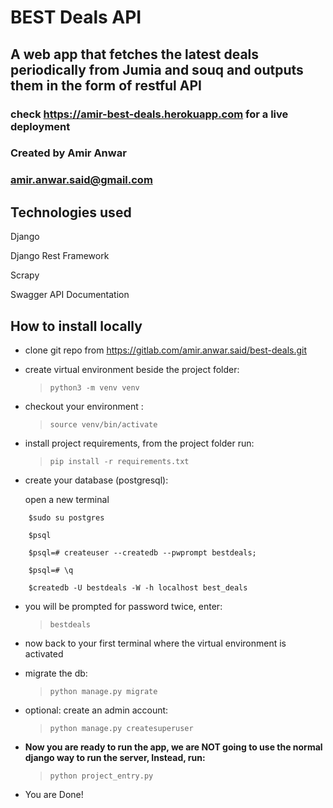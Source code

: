# BEST Deals API
## A web app that fetches the latest deals periodically from Jumia and souq and outputs them in the form of restful API
### check https://amir-best-deals.herokuapp.com for a live deployment
### Created by Amir Anwar
### amir.anwar.said@gmail.com

## Technologies used
Django

Django Rest Framework

Scrapy

Swagger API Documentation

## How to install locally

* clone git repo from https://gitlab.com/amir.anwar.said/best-deals.git

* create virtual environment beside the project folder:

    >`python3 -m venv venv`

* checkout your environment :
    > `source venv/bin/activate`
* install project requirements, from the project folder run:
    > `pip install -r requirements.txt`
* create your database (postgresql):
    
    open a new terminal
    
```
    $sudo su postgres

    $psql

    $psql=# createuser --createdb --pwprompt bestdeals;

    $psql=# \q

    $createdb -U bestdeals -W -h localhost best_deals
```

* you will be prompted for password twice, enter:

    >`bestdeals`

* now back to your first terminal where the virtual environment is activated

* migrate the db:

    >`python manage.py migrate`

* optional: create an admin account:

    >`python manage.py createsuperuser`

* **Now you are ready to run the app, we are NOT going to use the normal django way to run the server, Instead, run:**

    >`python project_entry.py`

* You are Done!


